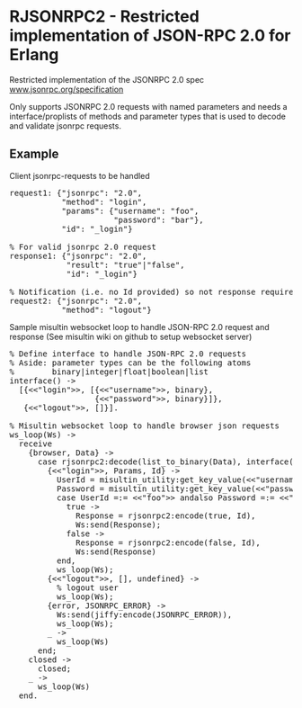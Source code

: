 RJSONRPC2 - Restricted implementation of JSON-RPC 2.0 for Erlang
================================================================
Restricted implementation of the JSONRPC 2.0 spec
www.jsonrpc.org/specification

Only supports JSONRPC 2.0 requests with named parameters and needs a
interface/proplists of methods and parameter types that is used to
decode and validate jsonrpc requests.

Example
-------
Client jsonrpc-requests to be handled
<pre>
request1: {"jsonrpc": "2.0",
           "method": "login",
           "params": {"username": "foo",
                      "password": "bar"},
           "id": "_login"}

% For valid jsonrpc 2.0 request
response1: {"jsonrpc": "2.0",
            "result": "true"|"false",
            "id": "_login"}

% Notification (i.e. no Id provided) so not response required
request2: {"jsonrpc": "2.0",
           "method": "logout"}
</pre>

Sample misultin websocket loop to handle JSON-RPC 2.0 request 
and response (See misultin wiki on github to setup websocket server)
<pre>
% Define interface to handle JSON-RPC 2.0 requests
% Aside: parameter types can be the following atoms
%        binary|integer|float|boolean|list
interface() ->
  [{&lt;&lt;"login">>, [{&lt;&lt;"username">>, binary},
                  {&lt;&lt;"password">>, binary}]},
   {&lt;&lt;"logout">>, []}].

% Misultin websocket loop to handle browser json requests
ws_loop(Ws) ->
  receive
    {browser, Data} ->
      case rjsonrpc2:decode(list_to_binary(Data), interface()) of
        {&lt;&lt;"login">>, Params, Id} ->
          UserId = misultin_utility:get_key_value(&lt;&lt;"username">>, Params),
          Password = misultin_utility:get_key_value(&lt;&lt;"password">>, Params),
          case UserId =:= &lt;&lt;"foo">> andalso Password =:= &lt;&lt;"bar">> of
            true ->
              Response = rjsonrpc2:encode(true, Id),
              Ws:send(Response);
            false ->
              Response = rjsonrpc2:encode(false, Id),
              Ws:send(Response)
          end,
          ws_loop(Ws);
        {&lt;&lt;"logout">>, [], undefined} ->
          % logout user
          ws_loop(Ws);
        {error, JSONRPC_ERROR} ->
          Ws:send(jiffy:encode(JSONRPC_ERROR)),
          ws_loop(Ws);
        _ ->
          ws_loop(Ws)
      end;
    closed ->
      closed;
    _ ->
      ws_loop(Ws)
  end.
</pre>

